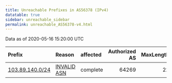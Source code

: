 ```yaml
---
title: Unreachable Prefixes in AS56378 (IPv4)
datatable: true
sidebar: unreachable_sidebar
permalink: unreachable_AS56378-v4.html
---
```


Data as of 2020-05-16 15:20:00 UTC


<div class="datatable-begin"></div>

| Prefix                                                   | Reason                                                                                                 | affected   |   Authorized AS |   MaxLength | Anchor                                       |   unreachable /24s |
|:---------------------------------------------------------|:-------------------------------------------------------------------------------------------------------|:-----------|----------------:|------------:|:---------------------------------------------|-------------------:|
| [103.89.140.0/24](https://stat.ripe.net/103.89.140.0/24) | [INVALID ASN](https://rpki-validator.ripe.net/announcement-preview?asn=AS56378&prefix=103.89.140.0/24) | complete   |           64269 |          22 | [APNIC](unreachable_APNIC_RPKI_Root-v4.html) |                  1 |

<div class="datatable-end"></div>